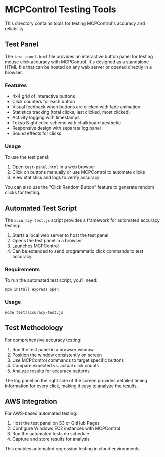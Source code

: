 # MCPControl Testing Tools

This directory contains tools for testing MCPControl's accuracy and reliability.

## Test Panel

The `test-panel.html` file provides an interactive button panel for testing mouse click accuracy with MCPControl. It's designed as a standalone HTML file that can be hosted on any web server or opened directly in a browser.

### Features

- 4x4 grid of interactive buttons
- Click counters for each button
- Visual feedback when buttons are clicked with fade animation
- Statistics tracking (total clicks, last clicked, most clicked)
- Activity logging with timestamps
- Tokyo Night color scheme with chalkboard aesthetic
- Responsive design with separate log panel
- Sound effects for clicks

### Usage

To use the test panel:

1. Open `test-panel.html` in a web browser
2. Click on buttons manually or use MCPControl to automate clicks
3. View statistics and logs to verify accuracy

You can also use the "Click Random Button" feature to generate random clicks for testing.

## Automated Test Script

The `accuracy-test.js` script provides a framework for automated accuracy testing:

1. Starts a local web server to host the test panel
2. Opens the test panel in a browser
3. Launches MCPControl
4. Can be extended to send programmatic click commands to test accuracy

### Requirements

To run the automated test script, you'll need:

```
npm install express open
```

### Usage

```
node test/accuracy-test.js
```

## Test Methodology

For comprehensive accuracy testing:

1. Run the test panel in a browser window
2. Position the window consistently on screen
3. Use MCPControl commands to target specific buttons
4. Compare expected vs. actual click counts
5. Analyze results for accuracy patterns

The log panel on the right side of the screen provides detailed timing information for every click, making it easy to analyze the results.

## AWS Integration

For AWS-based automated testing:

1. Host the test panel on S3 or GitHub Pages
2. Configure Windows EC2 instances with MCPControl
3. Run the automated tests on schedule
4. Capture and store results for analysis

This enables automated regression testing in cloud environments.